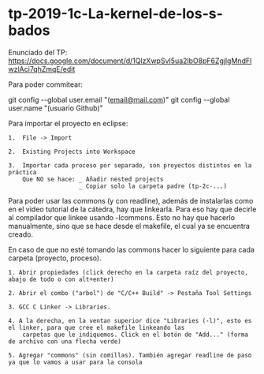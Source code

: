 # tp-2019-1c-La-kernel-de-los-s-bados

Enunciado del TP: https://docs.google.com/document/d/1QlzXwpSvI5ua2lbO8pF6ZgjlgMndFlwzlAci7qhZmqE/edit

Para poder commitear:

git config --global user.email "(email@mail.com)"
git config --global user.name "(usuario Github)"

Para importar el proyecto en eclipse:

	1. 	File -> Import

	2. 	Existing Projects into Workspace

	3. 	Importar cada proceso por separado, son proyectos distintos en la práctica
		Que NO se hace:	_ Añadir nested projects
						_ Copiar solo la carpeta padre (tp-2c-...)


Para poder usar las commons (y con readline), además de instalarlas como en el video tutorial de la cátedra, hay que linkearla.
Para eso hay que decirle al compilador que linkee usando -lcommons. Esto no hay que hacerlo manualmente, sino que se hace
desde el makefile, el cual ya se encuentra creado.

En caso de que no esté tomando las commons hacer lo siguiente para cada carpeta (proyecto, proceso).

	1. Abrir propiedades (click derecho en la carpeta raíz del proyecto, abajo de todo o con alt+enter)

	2. Abrir el combo ("arbol") de "C/C++ Build" -> Pestaña Tool Settings

	3. GCC C Linker -> Libraries.

	4. A la derecha, en la ventan superior dice "Libraries (-l)", esto es el linker, para que cree el makefile linkeando las
		carpetas que le indiquemos. Click en el botón de "Add..." (forma de archivo con una flecha verde)

	5. Agregar "commons" (sin comillas). También agregar readline de paso ya que lo vamos a usar para la consola